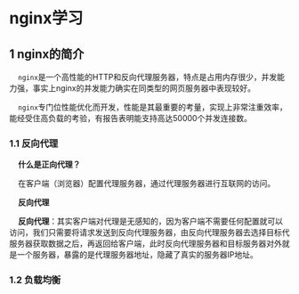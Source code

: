 # nginx学习

## 1 nginx的简介

    `nginx`是一个高性能的HTTP和反向代理服务器，特点是占用内存很少，并发能力强，事实上nginx的并发能力确实在同类型的网页服务器中表现较好。

    `nginx`专门位性能优化而开发，性能是其最重要的考量，实现上非常注重效率，能经受住高负载的考验，有报告表明能支持高达50000个并发连接数。

### 1.1 反向代理

    **什么是正向代理？**

    在客户端（浏览器）配置代理服务器，通过代理服务器进行互联网的访问。

    **反向代理**

    **反向代理**：其实客户端对代理是无感知的，因为客户端不需要任何配置就可以访问，我们只需要将请求发送到反向代理服务器，由反向代理服务器去选择目标代服务器获取数据之后，再返回给客户端，此时反向代理服务器和目标服务器对外就是一个服务器，暴露的是代理服务器地址，隐藏了真实的服务器IP地址。

### 1.2 负载均衡



